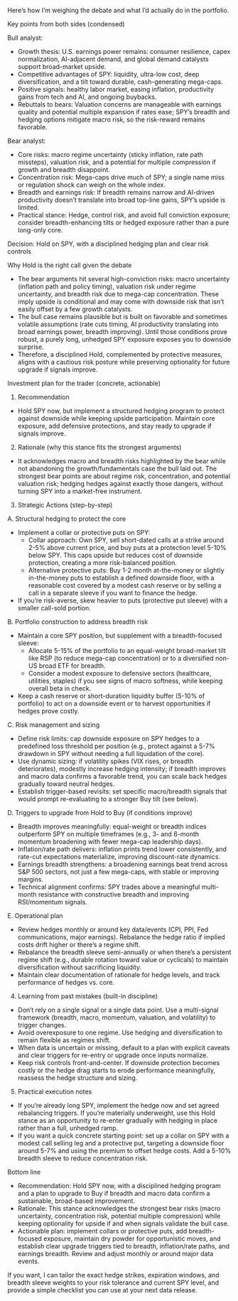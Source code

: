 Here’s how I’m weighing the debate and what I’d actually do in the portfolio.

Key points from both sides (condensed)

Bull analyst:
- Growth thesis: U.S. earnings power remains: consumer resilience, capex normalization, AI-adjacent demand, and global demand catalysts support broad-market upside.
- Competitive advantages of SPY: liquidity, ultra-low cost, deep diversification, and a tilt toward durable, cash-generating mega-caps.
- Positive signals: healthy labor market, easing inflation, productivity gains from tech and AI, and ongoing buybacks.
- Rebuttals to bears: Valuation concerns are manageable with earnings quality and potential multiple expansion if rates ease; SPY’s breadth and hedging options mitigate macro risk, so the risk-reward remains favorable.

Bear analyst:
- Core risks: macro regime uncertainty (sticky inflation, rate path missteps), valuation risk, and a potential for multiple compression if growth and breadth disappoint.
- Concentration risk: Mega-caps drive much of SPY; a single name miss or regulation shock can weigh on the whole index.
- Breadth and earnings risk: If breadth remains narrow and AI-driven productivity doesn’t translate into broad top-line gains, SPY’s upside is limited.
- Practical stance: Hedge, control risk, and avoid full conviction exposure; consider breadth-enhancing tilts or hedged exposure rather than a pure long-only core.

Decision: Hold on SPY, with a disciplined hedging plan and clear risk controls

Why Hold is the right call given the debate
- The bear arguments hit several high-conviction risks: macro uncertainty (inflation path and policy timing), valuation risk under regime uncertainty, and breadth risk due to mega-cap concentration. These imply upside is conditional and may come with downside risk that isn’t easily offset by a few growth catalysts.
- The bull case remains plausible but is built on favorable and sometimes volatile assumptions (rate cuts timing, AI productivity translating into broad earnings power, breadth improving). Until those conditions prove robust, a purely long, unhedged SPY exposure exposes you to downside surprise.
- Therefore, a disciplined Hold, complemented by protective measures, aligns with a cautious risk posture while preserving optionality for future upgrade if signals improve.

Investment plan for the trader (concrete, actionable)

1) Recommendation
- Hold SPY now, but implement a structured hedging program to protect against downside while keeping upside participation. Maintain core exposure, add defensive protections, and stay ready to upgrade if signals improve.

2) Rationale (why this stance fits the strongest arguments)
- It acknowledges macro and breadth risks highlighted by the bear while not abandoning the growth/fundamentals case the bull laid out. The strongest bear points are about regime risk, concentration, and potential valuation risk; hedging hedges against exactly those dangers, without turning SPY into a market-free instrument.

3) Strategic Actions (step-by-step)

A. Structural hedging to protect the core
- Implement a collar or protective puts on SPY:
  - Collar approach: Own SPY, sell short-dated calls at a strike around 2-5% above current price, and buy puts at a protection level 5-10% below SPY. This caps upside but reduces cost of downside protection, creating a more risk-balanced position.
  - Alternative protective puts: Buy 1-2 month at-the-money or slightly in-the-money puts to establish a defined downside floor, with a reasonable cost covered by a modest cash reserve or by selling a call in a separate sleeve if you want to finance the hedge.
- If you’re risk-averse, skew heavier to puts (protective put sleeve) with a smaller call-sold portion.

B. Portfolio construction to address breadth risk
- Maintain a core SPY position, but supplement with a breadth-focused sleeve:
  - Allocate 5-15% of the portfolio to an equal-weight broad-market tilt like RSP (to reduce mega-cap concentration) or to a diversified non-US broad ETF for breadth.
  - Consider a modest exposure to defensive sectors (healthcare, utilities, staples) if you see signs of macro softness, while keeping overall beta in check.
- Keep a cash reserve or short-duration liquidity buffer (5-10% of portfolio) to act on a downside event or to harvest opportunities if hedges prove costly.

C. Risk management and sizing
- Define risk limits: cap downside exposure on SPY hedges to a predefined loss threshold per position (e.g., protect against a 5-7% drawdown in SPY without needing a full liquidation of the core).
- Use dynamic sizing: if volatility spikes (VIX rises, or breadth deteriorates), modestly increase hedging intensity; if breadth improves and macro data confirms a favorable trend, you can scale back hedges gradually toward neutral hedges.
- Establish trigger-based revisits: set specific macro/breadth signals that would prompt re-evaluating to a stronger Buy tilt (see below).

D. Triggers to upgrade from Hold to Buy (if conditions improve)
- Breadth improves meaningfully: equal-weight or breadth indices outperform SPY on multiple timeframes (e.g., 3- and 6-month momentum broadening with fewer mega-cap leadership days).
- Inflation/rate path delivers: inflation prints trend lower consistently, and rate-cut expectations materialize, improving discount-rate dynamics.
- Earnings breadth strengthens: a broadening earnings beat trend across S&P 500 sectors, not just a few mega-caps, with stable or improving margins.
- Technical alignment confirms: SPY trades above a meaningful multi-month resistance with constructive breadth and improving RSI/momentum signals.

E. Operational plan
- Review hedges monthly or around key data/events (CPI, PPI, Fed communications, major earnings). Rebalance the hedge ratio if implied costs drift higher or there’s a regime shift.
- Rebalance the breadth sleeve semi-annually or when there’s a persistent regime shift (e.g., durable rotation toward value or cyclicals) to maintain diversification without sacrificing liquidity.
- Maintain clear documentation of rationale for hedge levels, and track performance of hedges vs. core.

4) Learning from past mistakes (built-in discipline)
- Don’t rely on a single signal or a single data point. Use a multi-signal framework (breadth, macro, momentum, valuation, and volatility) to trigger changes.
- Avoid overexposure to one regime. Use hedging and diversification to remain flexible as regimes shift.
- When data is uncertain or missing, default to a plan with explicit caveats and clear triggers for re-entry or upgrade once inputs normalize.
- Keep risk controls front-and-center. If downside protection becomes costly or the hedge drag starts to erode performance meaningfully, reassess the hedge structure and sizing.

5) Practical execution notes
- If you’re already long SPY, implement the hedge now and set agreed rebalancing triggers. If you’re materially underweight, use this Hold stance as an opportunity to re-enter gradually with hedging in place rather than a full, unhedged ramp.
- If you want a quick concrete starting point: set up a collar on SPY with a modest call selling leg and a protective put, targeting a downside floor around 5-7% and using the premium to offset hedge costs. Add a 5-10% breadth sleeve to reduce concentration risk.

Bottom line
- Recommendation: Hold SPY now, with a disciplined hedging program and a plan to upgrade to Buy if breadth and macro data confirm a sustainable, broad-based improvement.
- Rationale: This stance acknowledges the strongest bear risks (macro uncertainty, concentration risk, potential multiple compression) while keeping optionality for upside if and when signals validate the bull case.
- Actionable plan: implement collars or protective puts, add breadth-focused exposure, maintain dry powder for opportunistic moves, and establish clear upgrade triggers tied to breadth, inflation/rate paths, and earnings breadth. Review and adjust monthly or around major data events.

If you want, I can tailor the exact hedge strikes, expiration windows, and breadth sleeve weights to your risk tolerance and current SPY level, and provide a simple checklist you can use at your next data release.